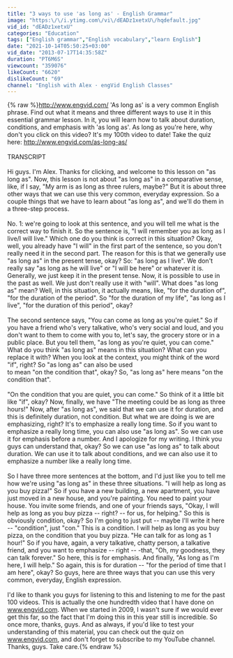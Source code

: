 ```yaml
---
title: "3 ways to use 'as long as' - English Grammar"
image: "https:\/\/i.ytimg.com\/vi\/dEADz1xetxU\/hqdefault.jpg"
vid_id: "dEADz1xetxU"
categories: "Education"
tags: ["English grammar","English vocabulary","learn English"]
date: "2021-10-14T05:50:25+03:00"
vid_date: "2013-07-17T14:35:58Z"
duration: "PT6M6S"
viewcount: "359076"
likeCount: "6620"
dislikeCount: "69"
channel: "English with Alex · engVid English Classes"
---
```

{% raw %}<a rel="nofollow" target="blank" href="http://www.engvid.com/">http://www.engvid.com/</a> 'As long as' is a very common English phrase. Find out what it means and three different ways to use it in this essential grammar lesson. In it, you will learn how to talk about duration, conditions, and emphasis with 'as long as'. As long as you're here, why don't you click on this video? It's my 100th video to date! Take the quiz here: <a rel="nofollow" target="blank" href="http://www.engvid.com/as-long-as/">http://www.engvid.com/as-long-as/</a><br /><br />TRANSCRIPT<br /><br />Hi guys. I'm Alex. Thanks for clicking, and welcome to this lesson on &quot;as long as&quot;. Now, this lesson is not about &quot;as long as&quot; in a comparative sense, like, if I say, &quot;My arm is as long as three rulers, maybe?&quot; But it is about three other ways that we can use this very common, everyday expression. So a couple things that we have to learn about &quot;as long as&quot;, and we'll do them in a three-step process. <br /><br />No. 1: we're going to look at this sentence, and you will tell me what is the correct way to finish it. So the sentence is, &quot;I will remember you as long as I live/I will live.&quot; Which one do you think is correct in this situation? Okay, well, you already have &quot;I will&quot; in the first part of the sentence, so you don't really need it in the second part. The reason for this is that we generally use &quot;as long as&quot; in the present tense, okay? So: &quot;as long as I live&quot;. We don't really say &quot;as long as he will live&quot; or &quot;I will be here&quot; or whatever it is. Generally, we just keep it in the present tense. Now, it is possible to use in the past as well. We just don't really use it with &quot;will&quot;. What does &quot;as long as&quot; mean? Well, in this situation, it actually means, like, &quot;for the duration of&quot;, &quot;for the duration of the period&quot;. So &quot;for the duration of my life&quot;, &quot;as long as I live&quot;, &quot;for the duration of this period&quot;, okay? <br /><br />The second sentence says, &quot;You can come as long as you're quiet.&quot; So if you have a friend who's very talkative, who's very social and loud, and you don't want to them to come with you to, let's say, the grocery store or in a public place. But you tell them, &quot;as long as you're quiet, you can come.&quot; What do you think &quot;as long as&quot; means in this situation? What can you replace it with? When you look at the context, you might think of the word &quot;if&quot;, right? So &quot;as long as&quot; can also be used <br />to mean &quot;on the condition that&quot;, okay? So, &quot;as long as&quot; here means &quot;on the condition that&quot;.<br /><br />&quot;On the condition that you are quiet, you can come.&quot; So think of it a little bit like &quot;if&quot;, okay? Now, finally, we have &quot;The meeting could be as long as three hours!&quot; Now, after &quot;as long as&quot;, we said that we can use it for duration, and this is definitely duration, not condition. But what we are doing is we are emphasizing, right? It's to emphasize a really long time. So if you want to emphasize a really long time, you can also use &quot;as long as&quot;. So we can use it for emphasis before a number. And I apologize for my writing. I think you guys can understand that, okay? So we can use &quot;as long as&quot; to talk about duration. We can use it to talk about conditions, and we can also use it to emphasize a number like a really long time.<br /><br />So I have three more sentences at the bottom, and I'd just like you to tell me how we're using &quot;as long as&quot; in these three situations. &quot;I will help as long as you buy pizza!&quot; So if you have a new building, a new apartment, you have just moved in a new house, and you're painting. You need to paint your house. You invite some friends, and one of your friends says, &quot;Okay, I will help as long as you buy pizza -- right? -- for us, for helping.&quot; So this is obviously condition, okay? So I'm going to just put -- maybe I'll write it here -- &quot;condition&quot;, just &quot;con.&quot; This is a condition. I will help as long as you buy pizza, on the condition that you buy pizza. &quot;He can talk for as long as 1 hour!&quot; So if you have, again, a very talkative, chatty person, a talkative friend, and you want to emphasize -- right -- -that, &quot;Oh, my goodness, they can talk forever.&quot; So here, this is for emphasis. And finally, &quot;As long as I'm here, I will help.&quot; So again, this is for duration -- &quot;for the period of time that I am here&quot;, okay? So guys, here are three ways that you can use this very common, everyday, English expression.<br /><br />I'd like to thank you guys for listening to this and listening to me for the past 100 videos. This is actually the one hundredth video that I have done on www.engvid.com. When we started in 2009, I wasn't sure if we would ever get this far, so the fact that I'm doing this in this year still is incredible. So once more, thanks, guys. And as always, if you'd like to test your understanding of this material, you can check out the quiz on www.engvid.com, and don't forget to subscribe to my YouTube channel. Thanks, guys. Take care.{% endraw %}
